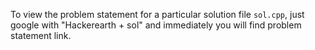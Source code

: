 To view the problem statement for a particular solution file `sol.cpp`, just google with "Hackerearth + sol" and immediately you will find problem statement link.
